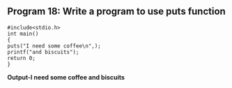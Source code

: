 ## Program 18: Write a program to use puts function
```
#include<stdio.h>
int main()
{
puts("I need some coffee\n",);
printf("and biscuits");
return 0;
}
```
**Output-I need some coffee
and biscuits**
